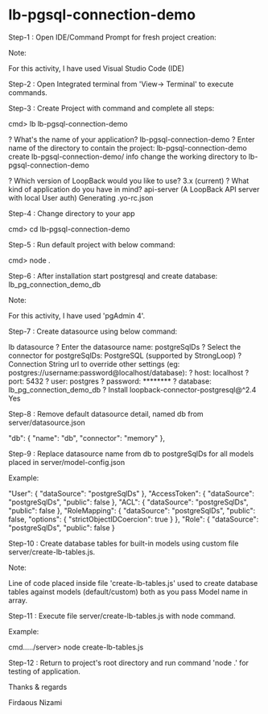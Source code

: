 # lb-pgsql-connection-demo



Step-1  :
Open IDE/Command Prompt for fresh project creation:

Note: 

For this activity, I have used Visual Studio Code (IDE)



Step-2  :
Open Integrated terminal from 'View-> Terminal' to execute commands.



Step-3  :
Create Project with command and complete all steps: 

cmd> lb lb-pgsql-connection-demo

? What's the name of your application? lb-pgsql-connection-demo
? Enter name of the directory to contain the project: lb-pgsql-connection-demo
   create lb-pgsql-connection-demo/
     info change the working directory to lb-pgsql-connection-demo

? Which version of LoopBack would you like to use? 3.x (current)
? What kind of application do you have in mind? api-server (A LoopBack API server with local User auth)
Generating .yo-rc.json



Step-4  :
Change directory to your app

cmd> cd lb-pgsql-connection-demo



Step-5  :
Run default project with below command:

cmd> node .



Step-6  :
After installation start postgresql and create database: lb_pg_connection_demo_db

Note: 

For this activity, I have used 'pgAdmin 4'.



Step-7  :
Create datasource using below command:

lb datasource
? Enter the datasource name: postgreSqlDs
? Select the connector for postgreSqlDs: PostgreSQL (supported by StrongLoop)
? Connection String url to override other settings (eg: postgres://username:password@localhost/database):
? host: localhost
? port: 5432
? user: postgres
? password: ********
? database: lb_pg_connection_demo_db
? Install loopback-connector-postgresql@^2.4 Yes



Step-8  :
Remove default datasource detail, named db from server/datasource.json

  "db": {
    "name": "db",
    "connector": "memory"
  },



Step-9  :
Replace datasource name from db to postgreSqlDs for all models placed in server/model-config.json

Example:

  "User": {
    "dataSource": "postgreSqlDs"
  },
  "AccessToken": {
    "dataSource": "postgreSqlDs",
    "public": false
  },
  "ACL": {
    "dataSource": "postgreSqlDs",
    "public": false
  },
  "RoleMapping": {
    "dataSource": "postgreSqlDs",
    "public": false,
    "options": {
      "strictObjectIDCoercion": true
    }
  },
  "Role": {
    "dataSource": "postgreSqlDs",
    "public": false
  }



Step-10 :
Create database tables for built-in models using custom file server/create-lb-tables.js.

Note:

Line of code placed inside file 'create-lb-tables.js' used to create database tables against models (default/custom) both as you pass Model name in array.




Step-11 :
Execute file server/create-lb-tables.js with node command.

Example:

cmd...../server> node create-lb-tables.js
 


Step-12 :
Return to project's root directory and run command 'node .' for testing of application.









Thanks & regards

Firdaous Nizami
